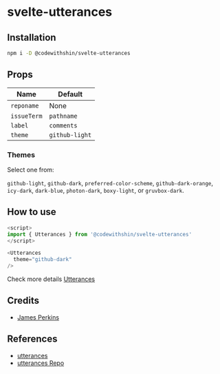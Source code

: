 # svelte-utterances

## Installation

```sh
npm i -D @codewithshin/svelte-utterances
```

## Props

| Name        | Default        |
| ----------- | -------------- |
| `reponame`  | None           |
| `issueTerm` | `pathname`     |
| `label`     | `comments`     |
| `theme`     | `github-light` |

### Themes

Select one from:

`github-light`, `github-dark`, `preferred-color-scheme`, `github-dark-orange`, `icy-dark`, `dark-blue`, `photon-dark`, `boxy-light`, or `gruvbox-dark`.

## How to use

```js
<script>
import { Utterances } from '@codewithshin/svelte-utterances'
</script>

<Utterances 
  theme="github-dark"
/>
```

Check more details [Utterances](https://utteranc.es/)

## Credits

- [James Perkins](https://www.jamesperkins.dev/post/supercharge-your-astro-blog)


## References

- [utterances](https://utteranc.es/)
- [utterances Repo](https://github.com/utterance/utterances)